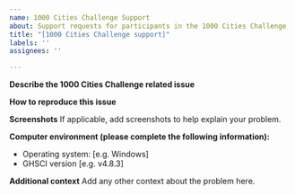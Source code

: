 ```yaml
---
name: 1000 Cities Challenge Support
about: Support requests for participants in the 1000 Cities Challenge
title: "[1000 Cities Challenge support]"
labels: ''
assignees: ''

---
```


**Describe the 1000 Cities Challenge related issue**


**How to reproduce this issue**


**Screenshots**
If applicable, add screenshots to help explain your problem.

**Computer environment (please complete the following information):**
 - Operating system: [e.g. Windows]
 - GHSCI version [e.g. v4.8.3]

**Additional context**
Add any other context about the problem here.
